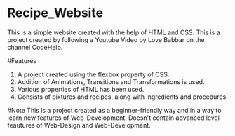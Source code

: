 # Recipe_Website
This is a simple website created with the help of HTML and CSS. This is a project created by following a Youtube Video by Love Babbar on the channel CodeHelp.

#Features 
1. A project created using the flexbox property of CSS.
2. Addition of Animations, Transitions and Transformations is used.
3. Various properties of HTML has been used.
4. Consists of pixtures and recipes, along with ingredients and procedures.


#Note
This is a project created as a beginner-friendly way and in a way to learn new features of Web-Development. Doesn't contain advanced level feautures of Web-Design and Web-Development.
